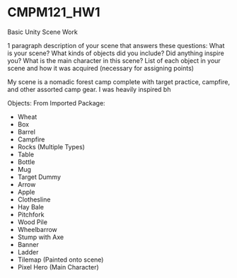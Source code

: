 # CMPM121_HW1
Basic Unity Scene Work

1 paragraph description of your scene that answers these questions:
What is your scene?
What kinds of objects did you include?
Did anything inspire you?
What is the main character in this scene?
List of each object in your scene and how it was acquired (necessary for assigning points)

My scene is a nomadic forest camp complete with target practice, campfire, and other assorted camp gear. I was heavily inspired bh 

Objects:
  From Imported Package:
  - Wheat
  - Box
  - Barrel
  - Campfire
  - Rocks (Multiple Types)
  - Table
  - Bottle
  - Mug
  - Target Dummy
  - Arrow
  - Apple
  - Clothesline 
  - Hay Bale
  - Pitchfork
  - Wood Pile
  - Wheelbarrow
  - Stump with Axe
  - Banner
  - Ladder
  - Tilemap (Painted onto scene)
  - Pixel Hero (Main Character)
